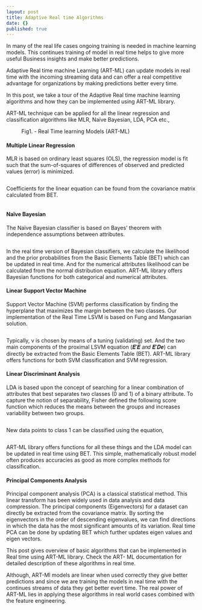 ```yaml
---
layout: post
title: Adaptive Real time Algorithms
date: {}
published: true
---
```


In many of the real life cases ongoing training is needed in machine learning models. This continues training of model in real time helps to give more useful Business insights and make better predictions. 

Adaptive Real time machine Learning (ART-ML) can update models in real time with the incoming streaming data and can offer a real competitive advantage for organizations by making predictions better every time.

In this post, we take a tour of the Adaptive Real time machine learning algorithms and how they can be implemented using ART-ML library.

ART-ML technique can be applied for all the linear regression and classification algorithms like MLR, Naïve Bayesian, LDA, PCA etc.,

<figure>
	<img src="{{ '/assets/img/artml_algorithms.PNG' | prepend: site.baseurl }}" alt=""> 
	<figcaption>Fig1. - Real Time learning Models (ART-ML) </figcaption>
</figure>


#### Multiple Linear Regression
MLR is based on ordinary least squares (OLS), the regression model is fit such that the sum-of-squares of differences of observed and predicted values (error) is minimized. 
<figure>
	<img src="{{ '/assets/img/MLR1.png' | prepend: site.baseurl }}" alt=""> 
</figure>
Coefficients for the linear equation can be found from the covariance matrix calculated from BET.
<figure>
	<img src="{{ '/assets/img/MLR2.png' | prepend: site.baseurl }}" alt=""> 
</figure>

#### Naïve Bayesian

The Naïve Bayesian classifier is based on Bayes’ theorem with independence assumptions between attributes. 
<figure>
	<img src="{{ '/assets/img/NB1.png' | prepend: site.baseurl }}" alt=""> 
</figure>
In the real time version of Bayesian classifiers, we calculate the likelihood and the prior probabilities from the Basic Elements Table (BET) which can be updated in real time. And for the numerical attributes likelihood can be calculated from the normal distribution equation. ART-ML library offers Bayesian functions for both categorical and numerical attributes.

#### Linear Support Vector Machine

Support Vector Machine (SVM) performs classification by finding the hyperplane that maximizes the margin between the two classes. Our implementation of the Real Time LSVM is based on Fung and Mangasarian solution.
<figure>
	<img src="{{ '/assets/img/LSVM1.png' | prepend: site.baseurl }}" alt=""> 
</figure>
Typically, v is chosen by means of a tuning (validating) set. And the two main components of the proximal LSVM equation (𝑬′𝑬 𝑎𝑛𝑑 𝑬′𝑫𝒆) can directly be extracted from the Basic Elements Table (BET). ART-ML library offers functions for both SVM classification and SVM regression.

#### Linear Discriminant Analysis
LDA is based upon the concept of searching for a linear combination of attributes that best separates two classes (0 and 1) of a binary attribute. To capture the notion of separability, Fisher defined the following score function which reduces the means between the groups and increases variability between two groups.
<figure>
	<img src="{{ '/assets/img/LDA1.png' | prepend: site.baseurl }}" alt=""> 
</figure>
New data points to class 1 can be classified using the equation,
<figure>
	<img src="{{ '/assets/img/LDA2.png' | prepend: site.baseurl }}" alt=""> 
</figure>
ART-ML library offers functions for all these things and the LDA model can be updated in real time using BET. This simple, mathematically robust model often produces accuracies as good as more complex methods for classification.

#### Principal Components Analysis
Principal component analysis (PCA) is a classical statistical method. This linear transform has been widely used in data analysis and data compression. The principal components (Eigenvectors) for a dataset can directly be extracted from the covariance matrix. By sorting the eigenvectors in the order of descending eigenvalues, we can find directions in which the data has the most significant amounts of its variation. Real time PCA can be done by updating BET which further updates eigen values and eigen vectors.

This post gives overview of basic algorithms that can be implemented in Real time using ART-ML library. Check the ART-  ML documentation for detailed description of these algorithms in real time. 

Although, ART-Ml models are linear when used correctly they give better predictions and since we are training the models in real time with the continues streams of data they get better evert time. The real power of ART-ML lies in applying these algorithms in real world cases combined with the feature engineering.
